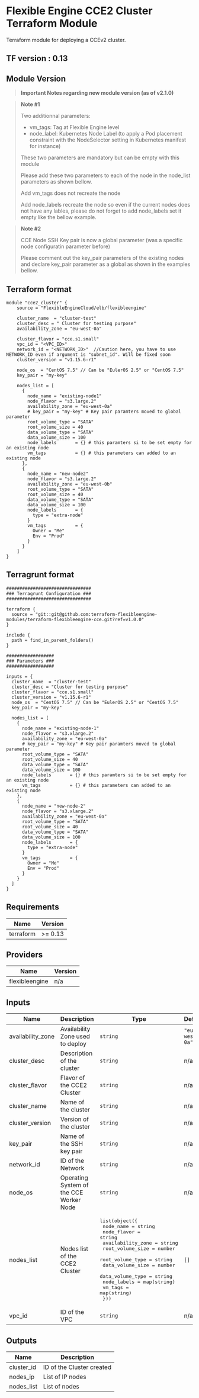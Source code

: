 # Flexible Engine CCE2 Cluster Terraform Module

Terraform module for deploying a CCEv2 cluster.

## TF version : 0.13


## Module Version

> **Important Notes regarding new module version (as of v2.1.0)**

> **Note #1**
>
> Two additionnal parameters:
> - vm_tags: Tag at Flexible Engine level
> - node_label: Kubernetes Node Label (to apply a Pod placement constraint with the NodeSelector setting in Kubernetes manifest for instance)
>
> These two parameters are mandatory but can be empty with this module
>
> Please add these two parameters to each of the node in the node_list parameters as shown bellow.
>
>  Add vm_tags does not recreate the node
>
> Add node_labels recreate the node so even if the current nodes does not have any lables, please do not forget to add node_labels set it empty like the bellow example.

> **Note #2**
>
>  CCE Node SSH Key pair is now a global parameter (was a specific node configuratin parameter before)
>
> Please comment out the key_pair parameters of the existing nodes and declare key_pair parameter as a global as shown in the examples bellow.

## Terraform format
```hcl
module "cce2_cluster" {
    source = "FlexibleEngineCloud/elb/flexibleengine"
 
    cluster_name  = "cluster-test"
    cluster_desc = " Cluster for testing purpose"
    availability_zone = "eu-west-0a"

    cluster_flavor = "cce.s1.small"
    vpc_id = "<VPC_ID>"
    network_id = "<NETWORK_ID>"  //Caution here, you have to use NETWORK_ID even if argument is "subnet_id". Will be fixed soon
    cluster_version = "v1.15.6-r1"

    node_os  = "CentOS 7.5" // Can be "EulerOS 2.5" or "CentOS 7.5"
    key_pair = "my-key"
 
    nodes_list = [
      {
        node_name = "existing-node1"
        node_flavor = "s3.large.2"
        availability_zone = "eu-west-0a"
        # key_pair = "my-key" # Key pair paramters moved to global parameter
        root_volume_type = "SATA"
        root_volume_size = 40
        data_volume_type = "SATA"
        data_volume_size = 100
        node_labels       = {} # this paramters si to be set empty for an existing node
        vm_tags           = {} # this parameters can added to an existing node
      },
      {
        node_name = "new-node2"
        node_flavor = "s3.large.2"
        availability_zone = "eu-west-0b"
        root_volume_type = "SATA"
        root_volume_size = 40
        data_volume_type = "SATA"
        data_volume_size = 100
        node_labels       = {
          type = "extra-node"
        }
        vm_tags           = {
          Owner = "Me"
          Env = "Prod"
        }
      }
    ]
}
```

## Terragrunt format
```hcl
################################
### Terragrunt Configuration ###
################################

terraform {
  source = "git::git@github.com:terraform-flexibleengine-modules/terraform-flexibleengine-cce.git?ref=v1.0.0"
}

include {
  path = find_in_parent_folders()
}

##################
### Parameters ###
##################

inputs = {
  cluster_name  = "cluster-test"
  cluster_desc = "Cluster for testing purpose"
  cluster_flavor = "cce.s1.small"
  cluster_version = "v1.15.6-r1"
  node_os  = "CentOS 7.5" // Can be "EulerOS 2.5" or "CentOS 7.5"
  key_pair = "my-key"

  nodes_list = [
    {
      node_name = "existing-node-1"
      node_flavor = "s3.xlarge.2"
      availability_zone = "eu-west-0a"
      # key_pair = "my-key" # Key pair paramters moved to global parameter
      root_volume_type = "SATA"
      root_volume_size = 40
      data_volume_type = "SATA"
      data_volume_size = 100
      node_labels       = {} # this paramters si to be set empty for an existing node
      vm_tags           = {} # this parameters can added to an existing node
    },
    {
      node_name = "new-node-2"
      node_flavor = "s3.xlarge.2"
      availability_zone = "eu-west-0a" 
      root_volume_type = "SATA"
      root_volume_size = 40
      data_volume_type = "SATA"
      data_volume_size = 100
      node_labels       = {
        type = "extra-node"
      }
      vm_tags           = {
        Owner = "Me"
        Env = "Prod"
      }
    }
  ]
}
```

## Requirements

| Name | Version |
|------|---------|
| terraform | >= 0.13 |

## Providers

| Name | Version |
|------|---------|
| flexibleengine | n/a |

## Inputs

| Name | Description | Type | Default | Required |
|------|-------------|------|---------|:--------:|
| availability\_zone | Availability Zone used to deploy | `string` | `"eu-west-0a"` | no |
| cluster\_desc | Description of the cluster | `string` | n/a | yes |
| cluster\_flavor | Flavor of the CCE2 Cluster | `string` | n/a | yes |
| cluster\_name | Name of the cluster | `string` | n/a | yes |
| cluster\_version | Version of the cluster | `string` | n/a | yes |
| key\_pair | Name of the SSH key pair | `string` | n/a | yes |
| network\_id | ID of the Network | `string` | n/a | yes |
| node\_os | Operating System of the CCE Worker Node | `string` | n/a | yes |
| nodes\_list | Nodes list of the CCE2 Cluster | <pre>list(object({<br>    node_name         = string<br>    node_flavor       = string<br>    availability_zone = string<br>    root_volume_size  = number<br>    root_volume_type  = string<br>    data_volume_size  = number<br>    data_volume_type  = string<br>    node_labels       = map(string)<br>    vm_tags           = map(string)<br>  }))</pre> | `[]` | no |
| vpc\_id | ID of the VPC | `string` | n/a | yes |

## Outputs

| Name | Description |
|------|-------------|
| cluster\_id | ID of the Cluster created |
| nodes\_ip | List of IP nodes |
| nodes\_list | List of nodes |
